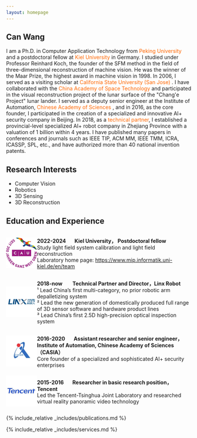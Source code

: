 ```yaml
---
layout: homepage
---
```


## Can Wang

I am a Ph.D. in Computer Application Technology from <span style="color: #FF6600;">Peking University </span> and a postdoctoral fellow at <span style="color: #FF6600;">Kiel University</span> in Germany. I studied under Professor Reinhard Koch, the founder of the SFM method in the field of three-dimensional reconstruction of machine vision. He was the winner of the Maar Prize, the highest award in machine vision in 1998. In 2006, I served as a visiting scholar at <span style="color: #FF6600;">California State University (San Jose)</span> . I have collaborated with the  <span style="color: #FF6600;">China Academy of Space Technology </span> and participated in the visual reconstruction project of the lunar surface of the "Chang'e Project" lunar lander. I served as a deputy senior engineer at the Institute of Automation, <span style="color: #FF6600;">Chinese Academy of Sciences</span> , and in 2016, as the core founder, I participated in the creation of a specialized and innovative AI+ security company in Beijing. In 2018, as a <span style="color: #FF6600;"> technical partner</span>, I established a provincial-level specialized AI+ robot company in Zhejiang Province with a valuation of 1 billion within 4 years.
I have published many papers in conferences and journals such as IEEE TIP, ACM MM, IEEE TMM, ICRA, ICASSP, SPL, etc., and have authorized more than 40 national invention patents.

## Research Interests

- Computer Vision
- Robotics
- 3D Sensing
- 3D Reconstruction

## Education and Experience

<div style="display: flex; align-items: center;">
  <div style="flex: 1;">
    <img src="/assets/img/1.png" alt="University Logo" width="100">
  </div>
  <div style="flex: 5;">
    <p>
      <strong>2022-2024</strong> &nbsp;&nbsp;&nbsp;&nbsp; <strong>Kiel University， Postdoctoral fellow</strong> <br>
      Study light field system calibration and light field reconstruction <br>
      Laboratory home page: <a href="https://www.mip.informatik.uni-kiel.de/en/team">https://www.mip.informatik.uni-kiel.de/en/team</a>
    </p>
  </div>
</div>

<div style="display: flex; align-items: center;">
  <div style="flex: 1;">
    <img src="assets/img/2.png" alt="Company Logo" width="100">
  </div>
  <div style="flex: 5;">
    <p>
      <strong>2018-now</strong> &nbsp;&nbsp;&nbsp;&nbsp;&nbsp; <strong>Technical Partner and Director，Linx Robot</strong> <br>
      ¹&nbsp;Lead China’s first multi-category, no prior robotic arm depalletizing system<br>
      ²&nbsp;Lead the new generation of domestically produced full range of 3D sensor software and hardware product lines<br>
      ³&nbsp;Lead China’s first 2.5D high-precision optical inspection system
    </p>
  </div>
</div>

<div style="display: flex; align-items: center;">
  <div style="flex: 1;">
    <img src="assets/img/3.png" alt="Institute Logo" width="100">
  </div>
  <div style="flex: 5;">
    <p>
      <strong>2016-2020</strong> &nbsp;&nbsp;&nbsp;&nbsp; <strong>Assistant researcher and senior engineer，Institute of Automation, Chinese Academy of Sciences（CASIA）</strong> <br>
      Core founder of a specialized and sophisticated  AI+ security enterprises 
    </p>
  </div>
</div>

<div style="display: flex; align-items: center;">
  <div style="flex: 1;">
    <img src="assets/img/4.png" alt="Tencent Logo" width="100">
  </div>
  <div style="flex: 5;">
    <p>
      <strong>2015-2016</strong> &nbsp;&nbsp;&nbsp;&nbsp; <strong>Researcher in basic research position，Tencent</strong> <br>
      Led the Tencent-Tsinghua Joint Laboratory and researched virtual reality panoramic video technology
    </p>
  </div>
</div>


  
{% include_relative _includes/publications.md %}

{% include_relative _includes/services.md %}

